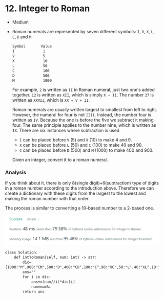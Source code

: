 # 12. Integer to Roman

* Medium
*   Roman numerals are represented by seven different symbols: `I`, `V`, `X`, `L`, `C`, `D` and `M`.

    ```
    Symbol       Value
    I             1
    V             5
    X             10
    L             50
    C             100
    D             500
    M             1000
    ```

    For example, `2` is written as `II` in Roman numeral, just two one's added together. `12` is written as `XII`, which is simply `X + II`. The number `27` is written as `XXVII`, which is `XX + V + II`.

    Roman numerals are usually written largest to smallest from left to right. However, the numeral for four is not `IIII`. Instead, the number four is written as `IV`. Because the one is before the five we subtract it making four. The same principle applies to the number nine, which is written as `IX`. There are six instances where subtraction is used:

    * `I` can be placed before `V` (5) and `X` (10) to make 4 and 9.&#x20;
    * `X` can be placed before `L` (50) and `C` (100) to make 40 and 90.&#x20;
    * `C` can be placed before `D` (500) and `M` (1000) to make 400 and 900.

    Given an integer, convert it to a roman numeral.

### Analysis

If you think about it, there is only 8(single digit)+6(subtraction) type of digits in a roman number according to the introduction above. Therefore we can create a dictionary with these digits from the largest to the lowest and making the roman number with that order.&#x20;

The process is similar to converting a 10-based number to a 2-based one.&#x20;

![](<../.gitbook/assets/image (18) (1) (1) (1).png>)

```
class Solution:
    def intToRoman(self, num: int) -> str:
        dic={1000:"M",900:"CM",500:"D",400:"CD",100:"C",90:"XC",50:"L",40:"XL",10:"X",9:"IX",5:"V",4:"IV",1:"I"}
        ans=""
        for i in dic:
            ans+=(num//i)*dic[i]
            num=num%i
        return ans
```
